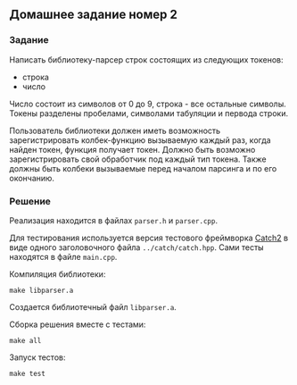 ## Домашнее задание номер 2

### Задание
Написать библиотеку-парсер строк состоящих из следующих токенов:

- строка
- число

Число состоит из символов от 0 до 9, строка - все остальные символы. Токены разделены пробелами, символами табуляции и первода строки.

Пользователь библиотеки должен иметь возможность зарегистрировать колбек-функцию вызываемую каждый раз, когда найден токен, функция получает токен. Должно быть возможно зарегистрировать свой обработчик под каждый тип токена. Также должны быть колбеки вызываемые перед началом парсинга и по его окончанию.

### Решение
Реализация находится в файлах `parser.h` и `parser.cpp`.

Для тестирования используется версия тестового фреймворка [Catch2](https://github.com/catchorg/Catch2) в виде одного заголовочного файла `../catch/catch.hpp`. Сами тесты находятся в файле `main.cpp`.

Компиляция библиотеки:

```
make libparser.a
```
Создается библиотечный файл `libparser.a`.

Сборка решения вместе с тестами:
```
make all
```

Запуск тестов:

```
make test
```


